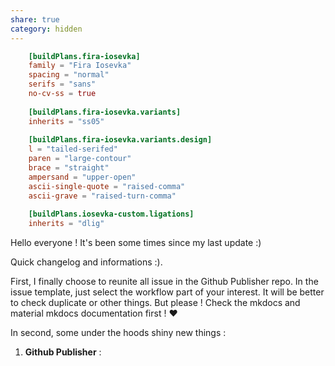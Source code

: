 ```yaml
---
share: true
category: hidden
---
```

```toml
	[buildPlans.fira-iosevka]
	family = "Fira Iosevka"
	spacing = "normal"
	serifs = "sans"
	no-cv-ss = true
	
	[buildPlans.fira-iosevka.variants]
	inherits = "ss05"
	
	[buildPlans.fira-iosevka.variants.design]
	l = "tailed-serifed"
	paren = "large-contour"
	brace = "straight"
	ampersand = "upper-open"
	ascii-single-quote = "raised-comma"
	ascii-grave = "raised-turn-comma"
	
	[buildPlans.iosevka-custom.ligations]
	inherits = "dlig"
```


Hello everyone ! It's been some times since my last update :)

Quick changelog and informations :).

First, I finally choose to reunite all issue in the Github Publisher repo. In the issue template, just select the workflow part of your interest. It will be better to check duplicate or other things. But please ! Check the mkdocs and material mkdocs documentation first !  ❤️

In second, some under the hoods shiny new things :
1. **Github Publisher** : 
